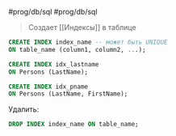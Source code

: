 #prog/db/sql #prog/db/sql

> Создает [[Индексы]] в таблице

```sql
CREATE INDEX index_name -- может быть UNIQUE
ON table_name (column1, column2, ...);
```

```sql
CREATE INDEX idx_lastname  
ON Persons (LastName);

CREATE INDEX idx_pname  
ON Persons (LastName, FirstName);
```

Удалить:
```sql
DROP INDEX index_name ON table_name;
```
